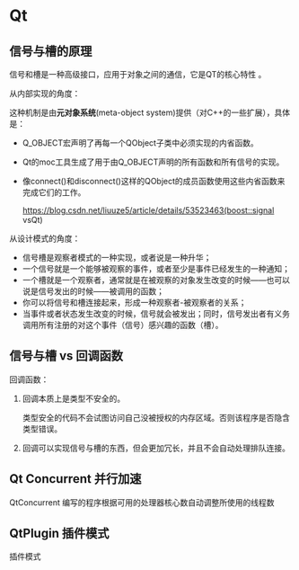 # Qt

## 信号与槽的原理

信号和槽是一种高级接口，应用于对象之间的通信，它是QT的核心特性 。

从内部实现的角度：

这种机制是由**元对象系统**(meta-object system)提供（对C++的一些扩展），具体是：

- Q_OBJECT宏声明了再每一个QObject子类中必须实现的内省函数。

- Qt的moc工具生成了用于由Q_OBJECT声明的所有函数和所有信号的实现。

- 像connect()和disconnect()这样的QObject的成员函数使用这些内省函数来完成它们的工作。

  https://blog.csdn.net/liuuze5/article/details/53523463(boost::signal vsQt)

从设计模式的角度：

- 信号槽是观察者模式的一种实现，或者说是一种升华；
- 一个信号就是一个能够被观察的事件，或者至少是事件已经发生的一种通知；
- 一个槽就是一个观察者，通常就是在被观察的对象发生改变的时候——也可以说是信号发出的时候——被调用的函数；
- 你可以将信号和槽连接起来，形成一种观察者-被观察者的关系；
- 当事件或者状态发生改变的时候，信号就会被发出；同时，信号发出者有义务调用所有注册的对这个事件（信号）感兴趣的函数（槽）。

## 信号与槽 vs 回调函数

回调函数：

1. 回调本质上是类型不安全的。

   类型安全的代码不会试图访问自己没被授权的内存区域。否则该程序是否隐含类型错误。

2. 回调可以实现信号与槽的东西，但会更加冗长，并且不会自动处理排队连接。





## Qt Concurrent 并行加速
QtConcurrent 编写的程序根据可用的处理器核心数自动调整所使用的线程数

## QtPlugin 插件模式
插件模式